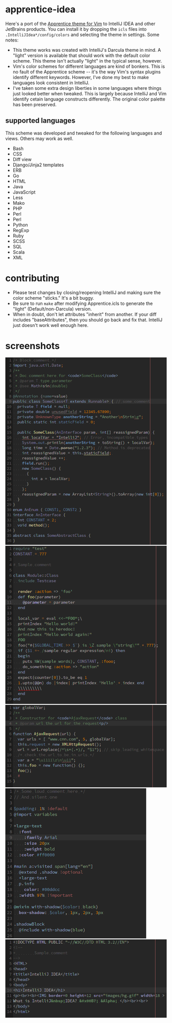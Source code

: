 # apprentice-idea

Here's a port of the [Apprentice theme for Vim](https://github.com/romainl/Apprentice) to IntelliJ IDEA and other JetBrains products. You can install it by dropping the `icls` files into `.IntelliJIdea*/config/colors` and selecting the theme in settings. Some notes:

* This theme works was created with IntelliJ's Darcula theme in mind. A "light" version is available that should work with the default color scheme. This theme isn't actually "light" in the typical sense, however.
* Vim's color schemes for different languages are kind of bonkers. This is no fault of the Apprentice scheme -- it's the way Vim's syntax plugins identify different keywords. However, I've done my best to make languages look consistent in IntelliJ.
* I've taken some extra design liberties in some languages where things just looked better when tweaked. This is largely because IntelliJ and Vim identify cetain language constructs differently. The original color palette has been preserved.

## supported languages

This scheme was developed and tweaked for the following languages and views. Others may work as well.

* Bash
* CSS
* Diff view
* Django/Jinja2 templates
* ERB
* Go
* HTML
* Java
* JavaScript
* Less
* Mako
* PHP
* Perl
* Perl
* Python
* RegExp
* Ruby
* SCSS
* SQL
* Scala
* XML

# contributing

* Please test changes by closing/reopening IntelliJ and making sure the color scheme "sticks." It's a bit buggy.
* Be sure to run `make` after modifying Apprentice.icls to generate the "light" (Default/non-Darcula) version.
* When in doubt, don't let attributes "inherit" from another. If your diff includes "baseAttributes", then you should go back and fix that. IntelliJ just doesn't work well enough here.

# screenshots

![Java](screenshots/java.png?raw=true)
![Ruby](screenshots/ruby.png?raw=true)
![JavaScript](screenshots/javascript.png?raw=true)
![SCSS](screenshots/scss.png?raw=true)
![HTML](screenshots/html.png?raw=true)

